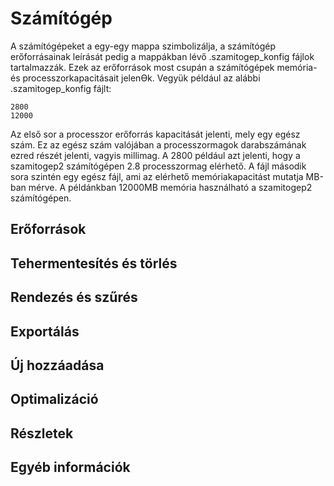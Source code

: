 # Számítógép

A számítógépeket a egy-egy mappa szimbolizálja, a számítógép erőforrásainak leírását pedig a mappákban lévő .szamitogep_konfig fájlok tartalmazzák. Ezek az erőforrások most csupán a számítógépek memória- és processzorkapacitásait jelenƟk. Vegyük például az alábbi .szamitogep_konfig fájlt:

```
2800
12000
```

Az első sor a processzor erőforrás kapacitását jelenti, mely egy egész szám. Ez az egész szám valójában a processzormagok darabszámának ezred részét jelenti, vagyis millimag. A 2800 például azt jelenti, hogy a szamitogep2 számítógépen 2.8 processzormag elérhető. A fájl második sora szintén egy egész fájl, ami az elérhető memóriakapacitást mutatja MB-ban mérve. A példánkban 12000MB memória használható a szamitogep2 számítógépen.

## Erőforrások

## Tehermentesítés és törlés

## Rendezés és szűrés

## Exportálás

## Új hozzáadása

## Optimalizáció

## Részletek

## Egyéb információk
